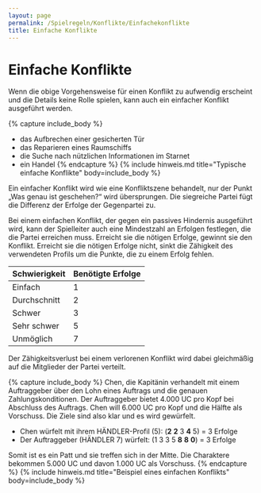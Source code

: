 ```yaml
---
layout: page
permalink: /Spielregeln/Konflikte/Einfachekonflikte
title: Einfache Konflikte
---
```


# Einfache Konflikte

Wenn die obige Vorgehensweise für einen Konflikt zu aufwendig erscheint und die Details keine Rolle spielen, kann auch ein einfacher Konflikt ausgeführt werden.

{% capture include_body %}
- das Aufbrechen einer gesicherten Tür
- das Reparieren eines Raumschiffs
- die Suche nach nützlichen Informationen im Starnet
- ein Handel
{% endcapture %}
{% include hinweis.md title="Typische einfache Konflikte" body=include_body %}

Ein einfacher Konflikt wird wie eine Konfliktszene behandelt, nur der Punkt &bdquo;Was genau ist geschehen?&ldquo; wird übersprungen. Die siegreiche Partei fügt die Differenz der Erfolge der Gegenpartei zu.

Bei einem einfachen Konflikt, der gegen ein passives Hindernis ausgeführt wird, kann der Spielleiter auch eine Mindestzahl an Erfolgen festlegen, die die Partei erreichen muss. Erreicht sie die nötigen Erfolge, gewinnt sie den Konflikt. Erreicht sie die nötigen Erfolge nicht, sinkt die Zähigkeit des verwendeten Profils um die Punkte, die zu einem Erfolg fehlen.

<table>
<thead>
<tr><th>Schwierigkeit</th><th>Benötigte Erfolge</th></tr>
</thead>
<tbody>
<tr><td>Einfach</td><td>1</td></tr>
<tr><td>Durchschnitt</td><td>2</td></tr>
<tr><td>Schwer</td><td>3</td></tr>
<tr><td>Sehr schwer</td><td>5</td></tr>
<tr><td>Unmöglich</td><td>7</td></tr>
</tbody>
</table>

Der Zähigkeitsverlust bei einem verlorenen Konflikt wird dabei gleichmäßig auf die Mitglieder der Partei verteilt. 

{% capture include_body %}
Chen, die Kapitänin verhandelt mit einem Auftraggeber über den Lohn eines Auftrags und die genauen Zahlungskonditionen. Der Auftraggeber bietet 4.000 UC pro Kopf bei Abschluss des Auftrags. Chen will 6.000 UC pro Kopf und die Hälfte als Vorschuss. Die Ziele sind also klar und es wird gewürfelt.

- Chen würfelt mit ihrem HÄNDLER-Profil (5): (**2** **2** 3 **4** 5) = 3 Erfolge
- Der Auftraggeber (HÄNDLER 7) würfelt: (1 3 3 5 **8** **8** **0**) = 3 Erfolge

Somit ist es ein Patt und sie treffen sich in der Mitte. Die Charaktere bekommen 5.000 UC und davon 1.000 UC als Vorschuss.
{% endcapture %}
{% include hinweis.md title="Beispiel eines einfachen Konflikts" body=include_body %}
